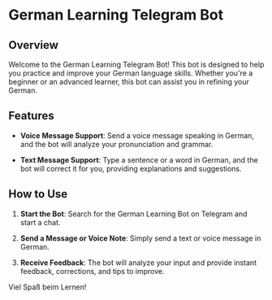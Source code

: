 # German Learning Telegram Bot

## Overview

Welcome to the German Learning Telegram Bot! This bot is designed to help you practice and improve your German language skills. Whether you're a beginner or an advanced learner, this bot can assist you in refining your German.

## Features

- **Voice Message Support**: Send a voice message speaking in German, and the bot will analyze your pronunciation and grammar.

- **Text Message Support**: Type a sentence or a word in German, and the bot will correct it for you, providing explanations and suggestions.

## How to Use

1. **Start the Bot**: Search for the German Learning Bot on Telegram and start a chat.

2. **Send a Message or Voice Note**: Simply send a text or voice message in German.

3. **Receive Feedback**: The bot will analyze your input and provide instant feedback, corrections, and tips to improve.

Viel Spaß beim Lernen! 
